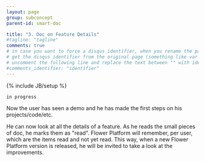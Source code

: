 ```yaml
---
layout: page
group: subconcept
parent-id: smart-doc

title: "3. Doc on Feature Details"
#tagline: "tagline"
comments: true
# in case you want to force a disqus identifier, when you rename the page
# get the disqus identifier from the original page (something like var disqus_identifier = 'ident';),
# uncomment the following line and replace the text between "" with ident
#comments_identifier: "identifier"
---
```

{% include JB/setup %}

`in progress`

Now the user has seen a demo and he has made the first steps on his projects/code/etc.

He can now look at all the details of a feature. As he reads the small pieces of doc, he marks them as "read". Flower Platform will remember, per user, which are the items read and not yet read. This way, when a new Flower Platform version is released, he will be invited to take a look at the improvements.